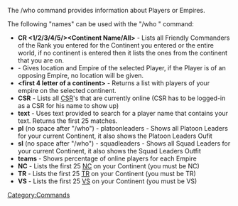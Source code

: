 The /who command provides information about Players or Empires.

The following "names" can be used with the "/who <name>" command:

- **CR \<1/2/3/4/5/><Continent Name/All>** - Lists all Friendly
  Commanders of the Rank you entered for the Continent you entered or
  the entire world, if no continent is entered then it lists the ones
  from the continent that you are on.
- **<player name>** - Gives location and Empire of the selected
  Player, if the Player is of an opposing Empire, no location will be
  given.
- **\<first 4 letter of a continent>** - Returns a list with players
  of your empire on the selected continent.
- **CSR** - Lists all [CSR](CSR.md "wikilink")'s that are currently
  online (CSR has to be logged-in as a CSR for his name to show up)
- **text** - Uses text provided to search for a player name that
  contains your text. Returns the first 25 matches.
- **pl** (no space after "/who") - platoonleaders - Shows all Platoon
  Leaders for your current Continent, it also shows the Platoon
  Leaders Oufit
- **sl** (no space after "/who") - squadleaders - Shows all Squad
  Leaders for your current Continent, it also shows the Squad Leaders
  Outfit
- **teams** - Shows percentage of online players for each Empire
- **NC** - Lists the first 25 [NC](NC.md "wikilink") on your Continent
  (you must be NC)
- **TR** - Lists the first 25 [TR](TR.md "wikilink") on your Continent
  (you must be TR)
- **VS** - Lists the first 25 [VS](VS.md "wikilink") on your Continent
  (you must be VS)

[Category:Commands](Category:Commands.md "wikilink")
